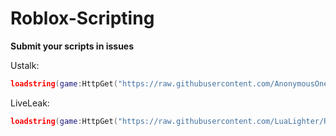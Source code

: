 # Roblox-Scripting
**Submit your scripts in issues**
   
   
Ustalk: 
```lua
loadstring(game:HttpGet("https://raw.githubusercontent.com/AnonymousOne0680/Roblox-Scripting/main/UStalk.lua"))()
```
LiveLeak: 
```lua
loadstring(game:HttpGet("https://raw.githubusercontent.com/LuaLighter/Roblox-Scripting/main/LiveLeak.lua"))()
```
